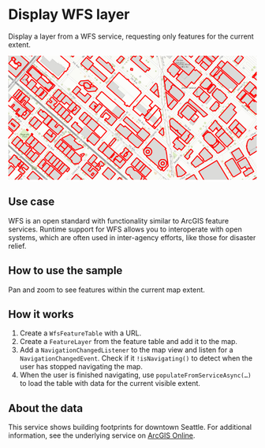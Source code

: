 # Display WFS layer

Display a layer from a WFS service, requesting only features for the
current extent.

![](DisplayWFSLayer.png)

## Use case

WFS is an open standard with functionality similar to ArcGIS feature
services. Runtime support for WFS allows you to interoperate with open
systems, which are often used in inter-agency efforts, like those for
disaster relief.

## How to use the sample

Pan and zoom to see features within the current map extent.

## How it works

1.  Create a `WfsFeatureTable` with a URL.
2.  Create a `FeatureLayer` from the feature table and add it to the
    map.
3.  Add a `NavigationChangedListener` to the map view and listen for a
    `NavigationChangedEvent`. Check if it `!isNavigating()` to detect
    when the user has stopped navigating the map.
4.  When the user is finished navigating, use
    `populateFromServiceAsync(…)` to load the table with data for the
    current visible extent.

## About the data

This service shows building footprints for downtown Seattle. For
additional information, see the underlying service on [ArcGIS
Online](https://arcgisruntime.maps.arcgis.com/home/item.html?id=1b81d35c5b0942678140efc29bc25391).
